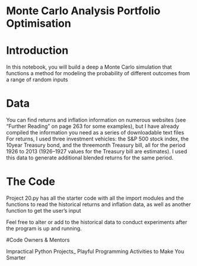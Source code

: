 # Monte Carlo Analysis Portfolio Optimisation

# Introduction
In this notebook, you will build a deep a Monte Carlo simulation that functions  a method for modeling the probability of different outcomes from a range of random inputs

# Data

You can find returns and inflation information on numerous websites (see “Further Reading” on page 263 for some examples), but I have already compiled the information you need as a series of downloadable text files
For returns, I used three investment vehicles: the S&P 500 stock index, the 10­year Treasury bond, and the three­month Treasury bill, all for the period 1926 to 2013 (1926–1927 values for the Treasury bill are estimates). I used this data to generate additional blended returns for the same period. 


# The Code 

Project 20.py has all the starter code with all the import modules and the functions to read the historical returns and inflation data, as well as another function to get the user’s input

Feel free to alter or add to the historical data to conduct experiments after the program is up and running.

#Code Owners & Mentors


Impractical Python Projects_ Playful Programming Activities to Make You Smarter

